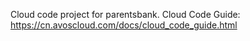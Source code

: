 Cloud code project for parentsbank. Cloud Code Guide: https://cn.avoscloud.com/docs/cloud_code_guide.html